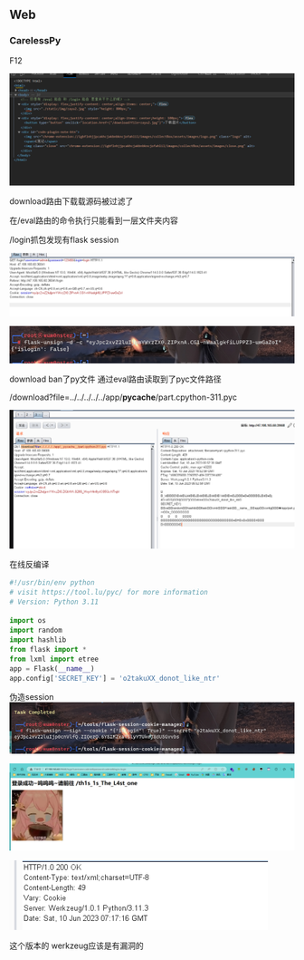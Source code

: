 ## Web
### CarelessPy
F12

![](attachments/Pasted%20image%2020230610114059.png)

download路由下载载源码被过滤了

在/eval路由的命令执行只能看到一层文件夹内容

/login抓包发现有flask session

![](attachments/Pasted%20image%2020230610115408.png)

![](attachments/Pasted%20image%2020230610115418.png)

download ban了py文件 通过eval路由读取到了pyc文件路径

/download?file=../../../../../app/__pycache__/part.cpython-311.pyc

![](attachments/Pasted%20image%2020230610145542.png)

在线反编译

```python
#!/usr/bin/env python
# visit https://tool.lu/pyc/ for more information
# Version: Python 3.11

import os
import random
import hashlib
from flask import *
from lxml import etree
app = Flask(__name__)
app.config['SECRET_KEY'] = 'o2takuXX_donot_like_ntr'

```

伪造session 
![](attachments/Pasted%20image%2020230610145827.png)


![](attachments/Pasted%20image%2020230610145817.png)

![](attachments/Pasted%20image%2020230610151935.png)

这个版本的 werkzeug应该是有漏洞的

